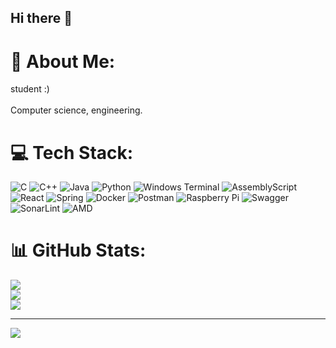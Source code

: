 ## Hi there 👋

<!--
**greverXD/greverXD** is a ✨ _special_ ✨ repository because its `README.md` (this file) appears on your GitHub profile.

Here are some ideas to get you started:

- 🔭 I’m currently working on ...
- 🌱 I’m currently learning ...
- 👯 I’m looking to collaborate on ...
- 🤔 I’m looking for help with ...
- 💬 Ask me about ...
- 📫 How to reach me: ...
- 😄 Pronouns: ...
- ⚡ Fun fact: ...
-->

# 💫 About Me:
student :)<br><br>Сomputer science, engineering.


# 💻 Tech Stack:
![C](https://img.shields.io/badge/c-%2300599C.svg?style=for-the-badge&logo=c&logoColor=white) ![C++](https://img.shields.io/badge/c++-%2300599C.svg?style=for-the-badge&logo=c%2B%2B&logoColor=white) ![Java](https://img.shields.io/badge/java-%23ED8B00.svg?style=for-the-badge&logo=openjdk&logoColor=white) ![Python](https://img.shields.io/badge/python-3670A0?style=for-the-badge&logo=python&logoColor=ffdd54) ![Windows Terminal](https://img.shields.io/badge/Windows%20Terminal-%234D4D4D.svg?style=for-the-badge&logo=windows-terminal&logoColor=white) ![AssemblyScript](https://img.shields.io/badge/assembly%20script-%23000000.svg?style=for-the-badge&logo=assemblyscript&logoColor=white) ![React](https://img.shields.io/badge/react-%2320232a.svg?style=for-the-badge&logo=react&logoColor=%2361DAFB) ![Spring](https://img.shields.io/badge/spring-%236DB33F.svg?style=for-the-badge&logo=spring&logoColor=white) ![Docker](https://img.shields.io/badge/docker-%230db7ed.svg?style=for-the-badge&logo=docker&logoColor=white) ![Postman](https://img.shields.io/badge/Postman-FF6C37?style=for-the-badge&logo=postman&logoColor=white) ![Raspberry Pi](https://img.shields.io/badge/-Raspberry_Pi-C51A4A?style=for-the-badge&logo=Raspberry-Pi) ![Swagger](https://img.shields.io/badge/-Swagger-%23Clojure?style=for-the-badge&logo=swagger&logoColor=white) ![SonarLint](https://img.shields.io/badge/SonarLint-CB2029?style=for-the-badge&logo=SONARLINT&logoColor=white) ![AMD](https://img.shields.io/badge/AMD-%23000000.svg?style=for-the-badge&logo=amd&logoColor=white)
# 📊 GitHub Stats:
![](https://github-readme-stats.vercel.app/api?username=greverXD&theme=radical&hide_border=false&include_all_commits=true&count_private=false)<br/>
![](https://github-readme-streak-stats.herokuapp.com/?user=greverXD&theme=radical&hide_border=false)<br/>
![](https://github-readme-stats.vercel.app/api/top-langs/?username=greverXD&theme=radical&hide_border=false&include_all_commits=true&count_private=false&layout=compact)

---
[![](https://visitcount.itsvg.in/api?id=greverXD&icon=3&color=11)](https://visitcount.itsvg.in)

<!-- Proudly created with GPRM ( https://gprm.itsvg.in ) -->
